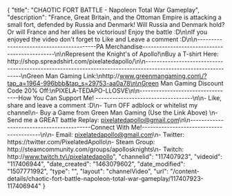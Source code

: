 {
    "title": "CHAOTIC FORT BATTLE - Napoleon Total War Gameplay",
    "description": "France, Great Britain, and the Ottoman Empire is attacking a small fort, defended by Russia and Denmark!  Will Russia and Denmark hold?  Or will France and her allies be victorious!  Enjoy the battle :D\n\nIf you enjoyed the video don't forget to Like and Leave a comment :D\n\n-----------------------------------------PA Merchandise----------------------------------------------\n\nRepresent the Knight's of Apollo!\nBuy a T-shirt Here: http:\/\/shop.spreadshirt.com\/pixelatedapollo\/\n\n---------------------------------------------------------------------------------------------------------------\nGreen Man Gaming Link:\nhttp:\/\/www.greenmangaming.com\/?tap_a=1964-996bbb&tap_s=29753-aa0a78\n\nGreen Man Gaming Discount Code 20% Off:\nPIXELA-TEDAPO-LLOSVE\n\n----------------------------------How You Can Support Me! -----------------------------------\n\n- Like, share and leave a comment :D\n- Turn OFF adblock or whitelist my channel\n- Buy a Game from Green Man Gaming (Use the Link Above) \n- Send me a GREAT battle Replay: pixelatedapollo@gmail.com\n\n------------------------------------------Connect With Me!-----------------------------------------\n\n- Email: pixelatedapollo@gmail.com\n- Twitter: https:\/\/twitter.com\/PixelatedApollo\n- Steam Group:  http:\/\/steamcommunity.com\/groups\/apollosknights\n- Twitch: http:\/\/www.twitch.tv\/pixelatedapollo",
    "channelid": "117407923",
    "videoid": "117406944",
    "date_created": "1463079602",
    "date_modified": "1507771992",
    "type": "",
    "layout": "channelVideo",
    "url": "\/content-details\/chaotic-fort-battle-napoleon-total-war-gameplay\/117407923-117406944"
}